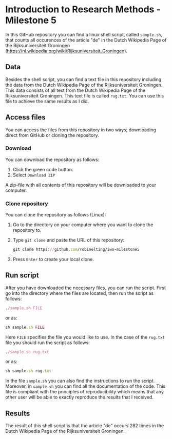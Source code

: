# Introduction to Research Methods - Milestone 5

In this GitHub repository you can find a linux shell script, called `sample.sh`, that counts all occurences of the article "de" in the Dutch Wikipedia Page of the Rijksuniversiteit Groningen (https://nl.wikipedia.org/wiki/Rijksuniversiteit_Groningen).

## Data
Besides the shell script, you can find a text file in this repository including the data from the Dutch Wikipedia Page of the Rijksuniversiteit Groningen. This data consists of all text from the Dutch Wikipedia Page of the Rijksuniversiteit Groningen. This text file is called `rug.txt`. You can use this file to achieve the same results as I did.

## Access files
You can access the files from this repository in two ways; downloading direct from GitHub or cloning the repository.

### Download
You can download the repository as follows:
1. Click the green code button.
2. Select `Download ZIP`

A zip-file with all contents of this repository will be downloaded to your computer.

### Clone repository
You can clone the repository as follows (Linux):
1. Go to the directory on your computer where you want to clone the repository to.
2. Type ```git clone``` and paste the URL of this repository:

   ```ruby
   git clone https://github.com/robinelting/iwo-milestone5
   ```
3. Press `Enter` to create your local clone.

## Run script
After you have downloaded the necessary files, you can run the script.
First go into the directory where the files are located, then run the script as follows:
```ruby
./sample.sh FILE
```
or as:
```ruby
sh sample.sh FILE
```
Here `FILE` specifies the file you would like to use. In the case of the `rug.txt` file you should run the script as follows:
```ruby
./sample.sh rug.txt
```
or as:
```ruby
sh sample.sh rug.txt
```
In the file `sample.sh` you can also find the instructions to run the script. Moreover, in `sample.sh` you can find all the documentation of the code.
This file is compliant with the principles of reproducibility which means that any other user will be able to exactly reproduce the results that I received.

## Results
The result of this shell script is that the article "de" occurs 282 times in the Dutch Wikipedia Page of the Rijksuniversiteit Groningen.
